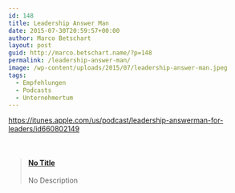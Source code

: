 ```yaml
---
id: 148
title: Leadership Answer Man
date: 2015-07-30T20:59:57+00:00
author: Marco Betschart
layout: post
guid: http://marco.betschart.name/?p=148
permalink: /leadership-answer-man/
image: /wp-content/uploads/2015/07/leadership-answer-man.jpeg
tags:
  - Empfehlungen
  - Podcasts
  - Unternehmertum
---
```

<https://itunes.apple.com/us/podcast/leadership-answerman-for-leaders/id660802149>

&nbsp;

<blockquote class="embedly-card" data-card-controls="1" data-card-align="center" data-card-theme="light">
  <h4>
    <a href="http://www.hansfinzel.com/wp-content/uploads/2013/10/postcast-cover-final-edit-1400.png">No Title</a>
  </h4>
  
  <p>
    No Description
  </p>
</blockquote>